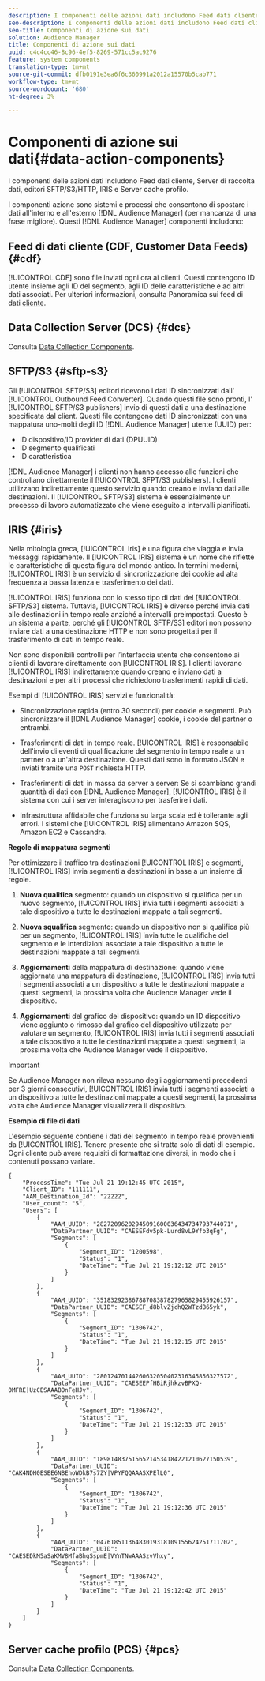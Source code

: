 ```yaml
---
description: I componenti delle azioni dati includono Feed dati cliente, Server di raccolta dati, editori SFTP/S3/HTTP, IRIS e Server cache profilo.
seo-description: I componenti delle azioni dati includono Feed dati cliente, Server di raccolta dati, editori SFTP/S3/HTTP, IRIS e Server cache profilo.
seo-title: Componenti di azione sui dati
solution: Audience Manager
title: Componenti di azione sui dati
uuid: c4c4cc46-8c96-4ef5-8269-571cc5ac9276
feature: system components
translation-type: tm+mt
source-git-commit: dfb0191e3ea6f6c360991a2012a15570b5cab771
workflow-type: tm+mt
source-wordcount: '680'
ht-degree: 3%

---
```



# Componenti di azione sui dati{#data-action-components}

I componenti delle azioni dati includono Feed dati cliente, Server di raccolta dati, editori SFTP/S3/HTTP, IRIS e Server cache profilo.

<!-- 

c_compact.xml

 -->

I componenti azione sono sistemi e processi che consentono di spostare i dati all&#39;interno e all&#39;esterno [!DNL Audience Manager] (per mancanza di una frase migliore). Questi [!DNL Audience Manager] componenti includono:

## Feed di dati cliente (CDF, Customer Data Feeds) {#cdf}

[!UICONTROL CDF] sono file inviati ogni ora ai clienti. Questi contengono ID utente insieme agli ID del segmento, agli ID delle caratteristiche e ad altri dati associati. Per ulteriori informazioni, consulta Panoramica sui feed di dati [cliente](../../features/cdf-files.md).

## Data Collection Server (DCS) {#dcs}

Consulta [Data Collection Components](../../reference/system-components/components-data-collection.md).

## SFTP/S3 {#sftp-s3}

Gli [!UICONTROL SFTP/S3] editori ricevono i dati ID sincronizzati dall&#39; [!UICONTROL Outbound Feed Converter]. Quando questi file sono pronti, l&#39; [!UICONTROL SFTP/S3 publishers] invio di questi dati a una destinazione specificata dal client. Questi file contengono dati ID sincronizzati con una mappatura uno-molti degli ID [!DNL Audience Manager] utente (UUID) per:

* ID dispositivo/ID provider di dati (DPUUID)
* ID segmento qualificati
* ID caratteristica

[!DNL Audience Manager] i clienti non hanno accesso alle funzioni che controllano direttamente il [!UICONTROL SFPT/S3 publishers]. I clienti utilizzano indirettamente questo servizio quando creano e inviano dati alle destinazioni. Il [!UICONTROL SFTP/S3] sistema è essenzialmente un processo di lavoro automatizzato che viene eseguito a intervalli pianificati.

## IRIS {#iris}

Nella mitologia greca, [!UICONTROL Iris] è una figura che viaggia e invia messaggi rapidamente. Il [!UICONTROL IRIS] sistema è un nome che riflette le caratteristiche di questa figura del mondo antico. In termini moderni, [!UICONTROL IRIS] è un servizio di sincronizzazione dei cookie ad alta frequenza a bassa latenza e trasferimento dei dati.

[!UICONTROL IRIS] funziona con lo stesso tipo di dati del [!UICONTROL SFTP/S3] sistema. Tuttavia, [!UICONTROL IRIS] è diverso perché invia dati alle destinazioni in tempo reale anziché a intervalli preimpostati. Questo è un sistema a parte, perché gli [!UICONTROL SFTP/S3] editori non possono inviare dati a una destinazione HTTP e non sono progettati per il trasferimento di dati in tempo reale.

Non sono disponibili controlli per l’interfaccia utente che consentono ai clienti di lavorare direttamente con [!UICONTROL IRIS]. I clienti lavorano [!UICONTROL IRIS] indirettamente quando creano e inviano dati a destinazioni e per altri processi che richiedono trasferimenti rapidi di dati.

Esempi di [!UICONTROL IRIS] servizi e funzionalità:

* Sincronizzazione rapida (entro 30 secondi) per cookie e segmenti. Può sincronizzare il [!DNL Audience Manager] cookie, i cookie del partner o entrambi.
* Trasferimenti di dati in tempo reale. [!UICONTROL IRIS] è responsabile dell&#39;invio di eventi di qualificazione del segmento in tempo reale a un partner o a un&#39;altra destinazione. Questi dati sono in formato JSON e inviati tramite una `POST` richiesta HTTP.

* Trasferimenti di dati in massa da server a server: Se si scambiano grandi quantità di dati con [!DNL Audience Manager], [!UICONTROL IRIS] è il sistema con cui i server interagiscono per trasferire i dati.

* Infrastruttura affidabile che funziona su larga scala ed è tollerante agli errori. I sistemi che [!UICONTROL IRIS] alimentano  Amazon SQS,  Amazon EC2 e Cassandra.

**Regole di mappatura segmenti**

Per ottimizzare il traffico tra destinazioni [!UICONTROL IRIS] e segmenti, [!UICONTROL IRIS] invia segmenti a destinazioni in base a un insieme di regole.

1. **Nuova qualifica** segmento: quando un dispositivo si qualifica per un nuovo segmento, [!UICONTROL IRIS] invia tutti i segmenti associati a tale dispositivo a tutte le destinazioni mappate a tali segmenti.

1. **Nuova squalifica** segmento: quando un dispositivo non si qualifica più per un segmento, [!UICONTROL IRIS] invia tutte le qualifiche del segmento e le interdizioni associate a tale dispositivo a tutte le destinazioni mappate a tali segmenti.

1. **Aggiornamenti** della mappatura di destinazione: quando viene aggiornata una mappatura di destinazione, [!UICONTROL IRIS] invia tutti i segmenti associati a un dispositivo a tutte le destinazioni mappate a questi segmenti, la prossima volta che  Audience Manager vede il dispositivo.

1. **Aggiornamenti** del grafico del dispositivo: quando un ID dispositivo viene aggiunto o rimosso dal grafico del dispositivo utilizzato per valutare un segmento, [!UICONTROL IRIS] invia tutti i segmenti associati a tale dispositivo a tutte le destinazioni mappate a questi segmenti, la prossima volta che  Audience Manager vede il dispositivo.

>[!IMPORTANT]
>
>Se  Audience Manager non rileva nessuno degli aggiornamenti precedenti per 3 giorni consecutivi, [!UICONTROL IRIS] invia tutti i segmenti associati a un dispositivo a tutte le destinazioni mappate a questi segmenti, la prossima volta che  Audience Manager visualizzerà il dispositivo.

**Esempio di file di dati**

L&#39;esempio seguente contiene i dati del segmento in tempo reale provenienti da [!UICONTROL IRIS]. Tenere presente che si tratta solo di dati di esempio. Ogni cliente può avere requisiti di formattazione diversi, in modo che i contenuti possano variare.

```
{
    "ProcessTime": "Tue Jul 21 19:12:45 UTC 2015",
    "Client_ID": "111111",
    "AAM_Destination_Id": "22222",
    "User_count": "5",
    "Users": [
        {
            "AAM_UUID": "28272096202945091600036434734793744071",
            "DataPartner_UUID": "CAESEFdv5pk-Lurd8vL9Yfb3qFg",
            "Segments": [
                {
                    "Segment_ID": "1200598",
                    "Status": "1",
                    "DateTime": "Tue Jul 21 19:12:12 UTC 2015"
                }
            ]
        },
        {
            "AAM_UUID": "35183292386788708387827965829455926157",
            "DataPartner_UUID": "CAESEF_d8blvZjchQ2WTzdB65yk",
            "Segments": [
                {
                    "Segment_ID": "1306742",
                    "Status": "1",
                    "DateTime": "Tue Jul 21 19:12:15 UTC 2015"
                }
            ]
        },
        {
            "AAM_UUID": "28012470144260632050402316345856327572",
            "DataPartner_UUID": "CAESEEPfHBiRjhkzvBPXQ-0MFRE|UzCESAAABOnFeHJy",
            "Segments": [
                {
                    "Segment_ID": "1306742",
                    "Status": "1",
                    "DateTime": "Tue Jul 21 19:12:33 UTC 2015"
                }
            ]
        },
        {
            "AAM_UUID": "18981483751565214534184221210627150539",
            "DataPartner_UUID": "CAK4NDH0ESEE6NBEhoWDkB7s7ZY|VPYFQQAAASXPElL0",
            "Segments": [
                {
                    "Segment_ID": "1306742",
                    "Status": "1",
                    "DateTime": "Tue Jul 21 19:12:36 UTC 2015"
                }
            ]
        },
        {
            "AAM_UUID": "04761851136483019318109155624251711702",
            "DataPartner_UUID": "CAESEDkM5aSaKMV8MfaBhgSspmE|VYnTNwAAASzvVhxy",
            "Segments": [
                {
                    "Segment_ID": "1306742",
                    "Status": "1",
                    "DateTime": "Tue Jul 21 19:12:42 UTC 2015"
                }
            ]
        }
    ]
}
```

## Server cache profilo (PCS) {#pcs}

Consulta [Data Collection Components](../../reference/system-components/components-data-collection.md).
